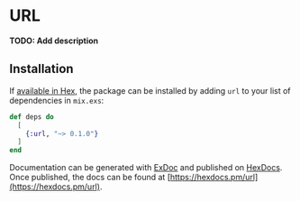 # URL

**TODO: Add description**

## Installation

If [available in Hex](https://hex.pm/docs/publish), the package can be installed
by adding `url` to your list of dependencies in `mix.exs`:

```elixir
def deps do
  [
    {:url, "~> 0.1.0"}
  ]
end
```

Documentation can be generated with [ExDoc](https://github.com/elixir-lang/ex_doc)
and published on [HexDocs](https://hexdocs.pm). Once published, the docs can
be found at [https://hexdocs.pm/url](https://hexdocs.pm/url).

